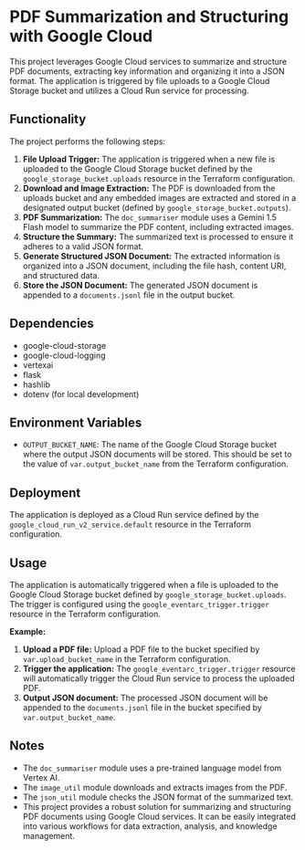 # PDF Summarization and Structuring with Google Cloud

This project leverages Google Cloud services to summarize and structure PDF documents, extracting key information and organizing it into a JSON format. The application is triggered by file uploads to a Google Cloud Storage bucket and utilizes a Cloud Run service for processing.

## Functionality

The project performs the following steps:

1. **File Upload Trigger:** The application is triggered when a new file is uploaded to the Google Cloud Storage bucket defined by the `google_storage_bucket.uploads` resource in the Terraform configuration.
2. **Download and Image Extraction:** The PDF is downloaded from the uploads bucket and any embedded images are extracted and stored in a designated output bucket (defined by `google_storage_bucket.outputs`).
3. **PDF Summarization:** The `doc_summariser` module uses a Gemini 1.5 Flash model to summarize the PDF content, including extracted images.
4. **Structure the Summary:** The summarized text is processed to ensure it adheres to a valid JSON format.
5. **Generate Structured JSON Document:** The extracted information is organized into a JSON document, including the file hash, content URI, and structured data.
6. **Store the JSON Document:** The generated JSON document is appended to a `documents.jsonl` file in the output bucket.

## Dependencies

- google-cloud-storage
- google-cloud-logging
- vertexai
- flask
- hashlib
- dotenv (for local development)

## Environment Variables

- `OUTPUT_BUCKET_NAME`: The name of the Google Cloud Storage bucket where the output JSON documents will be stored. This should be set to the value of `var.output_bucket_name` from the Terraform configuration.

## Deployment

The application is deployed as a Cloud Run service defined by the `google_cloud_run_v2_service.default` resource in the Terraform configuration.

## Usage

The application is automatically triggered when a file is uploaded to the Google Cloud Storage bucket defined by `google_storage_bucket.uploads`. The trigger is configured using the `google_eventarc_trigger.trigger` resource in the Terraform configuration.

**Example:**

1. **Upload a PDF file:** Upload a PDF file to the bucket specified by `var.upload_bucket_name` in the Terraform configuration.
2. **Trigger the application:** The `google_eventarc_trigger.trigger` resource will automatically trigger the Cloud Run service to process the uploaded PDF.
3. **Output JSON document:** The processed JSON document will be appended to the `documents.jsonl` file in the bucket specified by `var.output_bucket_name`.

## Notes

- The `doc_summariser` module uses a pre-trained language model from Vertex AI.
- The `image_util` module downloads and extracts images from the PDF.
- The `json_util` module checks the JSON format of the summarized text.
- This project provides a robust solution for summarizing and structuring PDF documents using Google Cloud services. It can be easily integrated into various workflows for data extraction, analysis, and knowledge management.
